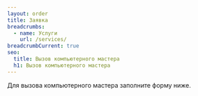 ```yaml
---
layout: order
title: Заявка
breadcrumbs:
  - name: Услуги
    url: /services/
breadcrumbCurrent: true
seo:
  title: Вызов компьютерного мастера
  h1: Вызов компьютерного мастера
---
```

Для вызова компьютерного мастера заполните форму ниже.